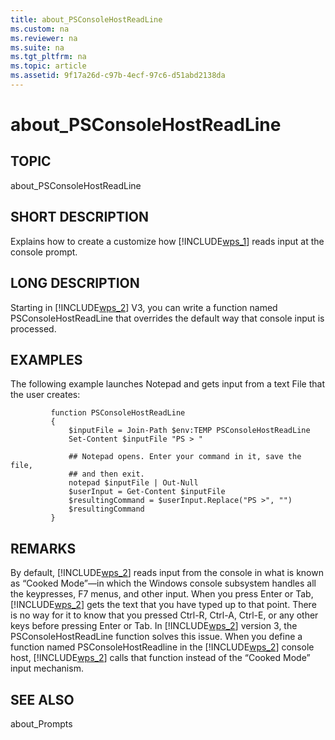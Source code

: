 ```yaml
---
title: about_PSConsoleHostReadLine
ms.custom: na
ms.reviewer: na
ms.suite: na
ms.tgt_pltfrm: na
ms.topic: article
ms.assetid: 9f17a26d-c97b-4ecf-97c6-d51abd2138da
---
```

# about_PSConsoleHostReadLine
## TOPIC  
 about\_PSConsoleHostReadLine  
  
## SHORT DESCRIPTION  
 Explains how to create a customize how [!INCLUDE[wps_1]()] reads input at the console prompt.  
  
## LONG DESCRIPTION  
 Starting in [!INCLUDE[wps_2]()] V3, you can write a function named PSConsoleHostReadLine that overrides the default way that console input is processed.  
  
## EXAMPLES  
 The following example launches Notepad and gets input from a text File that the user creates:  
  
```  
         function PSConsoleHostReadLine  
         {  
             $inputFile = Join-Path $env:TEMP PSConsoleHostReadLine  
             Set-Content $inputFile "PS > "  
  
             ## Notepad opens. Enter your command in it, save the file,  
             ## and then exit.  
             notepad $inputFile | Out-Null  
             $userInput = Get-Content $inputFile  
             $resultingCommand = $userInput.Replace("PS >", "")  
             $resultingCommand  
         }  
```  
  
## REMARKS  
 By default, [!INCLUDE[wps_2]()] reads input from the console in what is known as “Cooked Mode”—in which the Windows console subsystem handles all the keypresses, F7 menus, and other input. When you press Enter or Tab, [!INCLUDE[wps_2]()] gets the text that you have typed up to that point. There is no way for it to know that you pressed Ctrl\-R, Ctrl\-A, Ctrl\-E, or any other keys before pressing Enter or Tab. In [!INCLUDE[wps_2]()] version 3, the PSConsoleHostReadLine function solves this issue. When you define a function named PSConsoleHostReadline in the [!INCLUDE[wps_2]()] console host, [!INCLUDE[wps_2]()] calls that function instead of the “Cooked Mode” input mechanism.  
  
## SEE ALSO  
 about\_Prompts